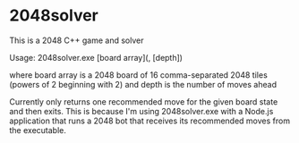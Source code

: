 # 2048solver
This is a 2048 C++ game and solver

Usage:
2048solver.exe [board array](, [depth])

where board array is a 2048 board of 16 comma-separated 2048 tiles (powers of 2 beginning with 2) and depth is the number of moves ahead

Currently only returns one recommended move for the given board state and then exits. This is because I'm using 2048solver.exe with a Node.js application that runs a 2048 bot that receives its recommended moves from the executable.

